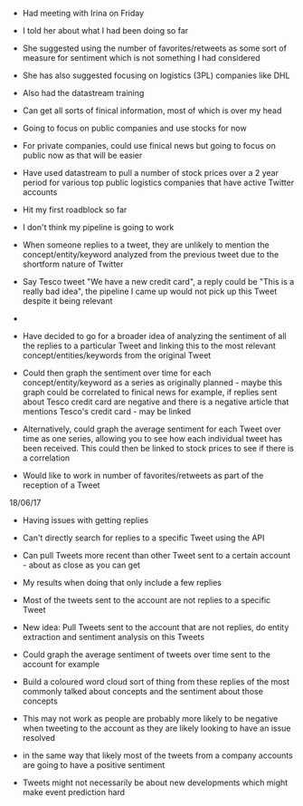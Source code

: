 
 - Had meeting with Irina on Friday
 - I told her about what I had been doing so far
 - She suggested using the number of favorites/retweets as some sort of measure for sentiment which is not something I had considered
 -  She has also suggested focusing on logistics (3PL) companies like DHL

- Also had the datastream training
- Can get all sorts of finical information, most of which is over my head
- Going to focus on public companies and use stocks for now
- For private companies, could use finical news but going to focus on public now as that will be easier
- Have used datastream to pull a number of stock prices over a 2 year period for various top public logistics companies that have active Twitter accounts

- Hit my first roadblock so far
- I don't think my pipeline is going to work
- When someone replies to a tweet, they are unlikely to mention the concept/entity/keyword analyzed from the previous tweet due to the shortform nature of Twitter
- Say Tesco tweet "We have a new credit card", a reply could be "This is a really bad idea", the pipeline I came up would not pick up this Tweet despite it being relevant
-
- Have decided to go for a broader idea of analyzing the sentiment of all the replies to a particular Tweet and linking this to the most relevant concept/entities/keywords from the original Tweet
- Could then graph the sentiment over time for each concept/entity/keyword as a series as originally planned - maybe this graph could be correlated to finical news for example, if replies sent about Tesco credit card are negative and there is a negative article that mentions Tesco's credit card - may be linked

- Alternatively, could graph the average sentiment for each Tweet over time as one series, allowing you to see how each individual tweet has been received. This could then be linked to stock prices to see if there is a correlation
- Would like to work in number of favorites/retweets as part of the reception of a Tweet


18/06/17
- Having issues with getting replies
- Can't directly search for replies to a specific Tweet using the API
- Can pull Tweets more recent than other Tweet sent to a certain account - about as close as you can get
- My results when doing that only include a few replies
- Most of the tweets sent to the account are not replies to a specific Tweet

- New idea: Pull Tweets sent to the account that are not replies, do entity extraction and sentiment analysis on this Tweets
- Could graph the average sentiment of tweets over time sent to the account for example
- Build a coloured word cloud sort of thing from these replies of the most commonly talked about concepts and the sentiment about those concepts

- This may not work as people are probably more likely to be negative when tweeting to the account as they are likely looking to have an issue resolved
- in the same way that likely most of the tweets from a company accounts are going to have a positive sentiment
- Tweets might not necessarily be about new developments which might make event prediction hard